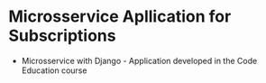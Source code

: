 # Microsservice Apllication for Subscriptions

- Microsservice with Django - Application developed in the Code Education course
